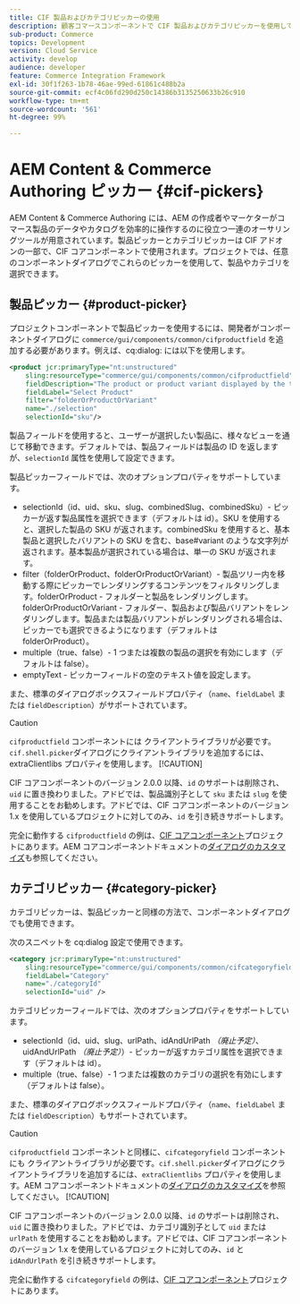 ```yaml
---
title: CIF 製品およびカテゴリピッカーの使用
description: 顧客コマースコンポーネントで CIF 製品およびカテゴリピッカーを使用して、作成者やマーケターがコマース製品やカタログのデータを効率的に操作できるようにサポートする方法を説明します。
sub-product: Commerce
topics: Development
version: Cloud Service
activity: develop
audience: developer
feature: Commerce Integration Framework
exl-id: 30f1f263-1b78-46ae-99ed-61861c488b2a
source-git-commit: ecf4c06fd290d250c14386b3135250633b26c910
workflow-type: tm+mt
source-wordcount: '561'
ht-degree: 99%

---
```


# AEM Content &amp; Commerce Authoring ピッカー {#cif-pickers}

AEM Content &amp; Commerce Authoring には、AEM の作成者やマーケターがコマース製品のデータやカタログを効率的に操作するのに役立つ一連のオーサリングツールが用意されています。製品ピッカーとカテゴリピッカーは CIF アドオンの一部で、CIF コアコンポーネントで使用されます。プロジェクトでは、任意のコンポーネントダイアログでこれらのピッカーを使用して、製品やカテゴリを選択できます。

## 製品ピッカー {#product-picker}

プロジェクトコンポーネントで製品ピッカーを使用するには、開発者がコンポーネントダイアログに `commerce/gui/components/common/cifproductfield` を追加する必要があります。例えば、cq:dialog: には以下を使用します。

```xml
<product jcr:primaryType="nt:unstructured"
    sling:resourceType="commerce/gui/components/common/cifproductfield"
    fieldDescription="The product or product variant displayed by the teaser"
    fieldLabel="Select Product"
    filter="folderOrProductOrVariant"
    name="./selection"
    selectionId="sku"/>
```

製品フィールドを使用すると、ユーザーが選択したい製品に、様々なビューを通じて移動できます。デフォルトでは、製品フィールドは製品の ID を返しますが、`selectionId` 属性を使用して設定できます。

製品ピッカーフィールドでは、次のオプションプロパティをサポートしています。

- selectionId（id、uid、sku、slug、combinedSlug、combinedSku）- ピッカーが返す製品属性を選択できます（デフォルトは id）。SKU を使用すると、選択した製品の SKU が返されます。combinedSku を使用すると、基本製品と選択したバリアントの SKU を含む、base#variant のような文字列が返されます。基本製品が選択されている場合は、単一の SKU が返されます。
- filter（folderOrProduct、folderOrProductOrVariant）- 製品ツリー内を移動する際にピッカーでレンダリングするコンテンツをフィルタリングします。folderOrProduct - フォルダーと製品をレンダリングします。folderOrProductOrVariant - フォルダー、製品および製品バリアントをレンダリングします。製品または製品バリアントがレンダリングされる場合は、ピッカーでも選択できるようになります（デフォルトは folderOrProduct）。
- multiple（true、false）- 1 つまたは複数の製品の選択を有効にします（デフォルトは false）。
- emptyText - ピッカーフィールドの空のテキスト値を設定します。

また、標準のダイアログボックスフィールドプロパティ（`name`、`fieldLabel` または `fieldDescription`）がサポートされています。

>[!CAUTION]
>
>`cifproductfield` コンポーネントには クライアントライブラリが必要です。`cif.shell.picker`ダイアログにクライアントライブラリを追加するには、extraClientlibs プロパティを使用します。
>[!CAUTION]
>
>CIF コアコンポーネントのバージョン 2.0.0 以降、`id` のサポートは削除され、`uid` に置き換わりました。アドビでは、製品識別子として `sku` または `slug` を使用することをお勧めします。アドビでは、CIF コアコンポーネントのバージョン 1.x を使用しているプロジェクトに対してのみ、`id` を引き続きサポートします。

完全に動作する `cifproductfield` の例は、[CIF コアコンポーネント](https://github.com/adobe/aem-core-cif-components/blob/master/ui.apps/src/main/content/jcr_root/apps/core/cif/components/commerce/productteaser/v1/productteaser/_cq_dialog/.content.xml)プロジェクトにあります。AEM コアコンポーネントドキュメントの[ダイアログのカスタマイズ](https://experienceleague.adobe.com/docs/experience-manager-core-components/using/developing/customizing.html#customizing-dialogs)も参照してください。

## カテゴリピッカー {#category-picker}

カテゴリピッカーは、製品ピッカーと同様の方法で、コンポーネントダイアログでも使用できます。

次のスニペットを cq:dialog 設定で使用できます。

```xml
<category jcr:primaryType="nt:unstructured" 
    sling:resourceType="commerce/gui/components/common/cifcategoryfield" 
    fieldLabel="Category" 
    name="./categoryId" 
    selectionId="uid" />
```

カテゴリピッカーフィールドでは、次のオプションプロパティをサポートしています。

- selectionId（id、uid、slug、urlPath、idAndUrlPath _（廃止予定）_、uidAndUrlPath _（廃止予定）_）- ピッカーが返すカテゴリ属性を選択できます（デフォルトは id）。
- multiple（true、false）- 1 つまたは複数のカテゴリの選択を有効にします（デフォルトは false）。

また、標準のダイアログボックスフィールドプロパティ（`name`、`fieldLabel` または `fieldDescription`）もサポートされています。

>[!CAUTION]
>
>`cifproductfield` コンポーネントと同様に、`cifcategoryfield` コンポーネントにも クライアントライブラリが必要です。`cif.shell.picker`ダイアログにクライアントライブラリを追加するには、`extraClientlibs` プロパティを使用します。AEM コアコンポーネントドキュメントの[ダイアログのカスタマイズ](https://experienceleague.adobe.com/docs/experience-manager-core-components/using/developing/customizing.html#customizing-dialogs)を参照してください。
>[!CAUTION]
>
>CIF コアコンポーネントのバージョン 2.0.0 以降、`id` のサポートは削除され、`uid` に置き換わりました。アドビでは、カテゴリ識別子として `uid` または `urlPath` を使用することをお勧めします。アドビでは、CIF コアコンポーネントのバージョン 1.x を使用しているプロジェクトに対してのみ、`id` と `idAndUrlPath` を引き続きサポートします。

完全に動作する `cifcategoryfield` の例は、[CIF コアコンポーネント](https://github.com/adobe/aem-core-cif-components/blob/master/ui.apps/src/main/content/jcr_root/apps/core/cif/components/commerce/featuredcategorylist/v1/featuredcategorylist/_cq_dialog/.content.xml)プロジェクトにあります。
